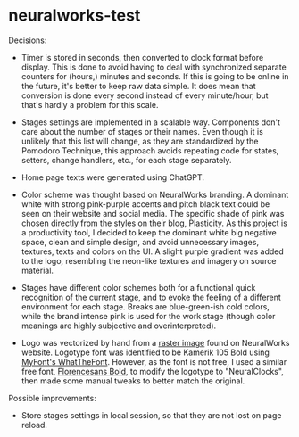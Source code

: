 # neuralworks-test

Decisions:
- Timer is stored in seconds, then converted to clock format before display. This is done to avoid having to deal with synchronized separate counters for (hours,) minutes and seconds. If this is going to be online in the future, it's better to keep raw data simple. It does mean that conversion is done every second instead of every minute/hour, but that's hardly a problem for this scale.

- Stages settings are implemented in a scalable way. Components don't care about the number of stages or their names. Even though it is unlikely that this list will change, as they are standardized by the Pomodoro Technique, this approach avoids repeating code for states, setters, change handlers, etc., for each stage separately.

- Home page texts were generated using ChatGPT.

- Color scheme was thought based on NeuralWorks branding. A dominant white with strong pink-purple accents and pitch black text could be seen on their website and social media. The specific shade of pink was chosen directly from the styles on their blog, Plasticity. As this project is a productivity tool, I decided to keep the dominant white big negative space, clean and simple design, and avoid unnecessary images, textures, texts and colors on the UI. A slight purple gradient was added to the logo, resembling the neon-like textures and imagery on source material.

- Stages have different color schemes both for a functional quick recognition of the current stage, and to evoke the feeling of a different environment for each stage. Breaks are blue-green-ish cold colors, while the brand intense pink is used for the work stage (though color meanings are highly subjective and overinterpreted).

- Logo was vectorized by hand from a [raster image](https://neuralworks.cl/wp-content/uploads/2021/07/logo-2-1024x176.png) found on NeuralWorks website. Logotype font was identified to be Kamerik 105 Bold using [MyFont's WhatTheFont](https://www.myfonts.com/pages/whatthefont). However, as the font is not free, I used a similar free font, [Florencesans Bold](https://www.dafont.com/es/florencesans.font), to modify the logotype to "NeuralClocks", then made some manual tweaks to better match the original.

Possible improvements:
- Store stages settings in local session, so that they are not lost on page reload.